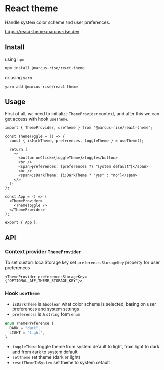 # React theme

Handle system color scheme and user preferences.

https://react-theme.marcus-rise.dev

## Install

using `npm`

```bash
npm install @marcus-rise/react-theme
```

or using `yarn`

```bash
yarn add @marcus-rise/react-theme
```

## Usage

First of all, we need to initialize `ThemeProvider` context, and after this we can get access with
hook `useTheme`.

```tsx
import { ThemeProvider, useTheme } from "@marcus-rise/react-theme";

const ThemeToggle = () => {
  const { isDarkTheme, preferences, toggleTheme } = useTheme();

  return (
    <>
      <button onClick={toggleTheme}>toggle</button>
      <br />
      <span>preferences: {preferences ?? "system default"}</span>
      <br />
      <span>isDarkTheme: {isDarkTheme ? "yes" : "no"}</span>
    </>
  );
};

const App = () => (
  <ThemeProvider>
    <ThemeToggle />
  </ThemeProvider>
);

export { App };
```

## API

### Context provider `ThemeProvider`

To set custom localStorage key set `preferencesStorageKey` property for user preferences

```tsx
<ThemeProvider preferencesStorageKey={"OPTIONAL_APP_THEME_STORAGE_KEY"}>
```

### Hook `useTheme`

- `isDarkTheme` is a`boolean` what color scheme is selected, basing on user preferences and system
  settings
- `preferences` is a `string` form `enum`

```ts
enum ThemePreference {
  DARK = "dark",
  LIGHT = "light",
}
```

- `toggleTheme` toggle theme from system default to light, from light to dark and from dark to
  system default
- `setTheme` set theme (dark or light)
- `resetThemeToSystem` set theme to system default
